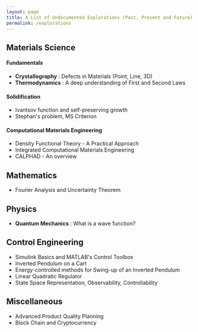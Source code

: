 ```yaml
---
layout: page
title: A List of Undocumented Explorations (Past, Present and Future)
permalink: /explorations
---
```


## Materials Science
#### Fundamentals
* **Crystallography** : Defects in Materials (Point, Line, 3D)
* **Thermodynamics** : A deep understanding of First and Second Laws

#### Solidification
* Ivantsov function and self-preserving growth  
* Stephan's problem, MS Criterion

#### Computational Materials Engineering
* Density Functional Theory - A Practical Approach
* Integrated Computational Materials Engineering
* CALPHAD - An overview

## Mathematics
* Fourier Analysis and Uncertainty Theorem

## Physics
* **Quantum Mechanics** : What is a wave function?

## Control Engineering
* Simulink Basics and MATLAB's Control Toolbox
* Inverted Pendulum on a Cart
* Energy-controlled methods for Swing-up of an Inverted Pendulum
* Linear Quadratic Regulator
* State Space Representation, Observability, Controllability

## Miscellaneous
* Advanced Product Quality Planning
* Block Chain and Cryptocurrency
